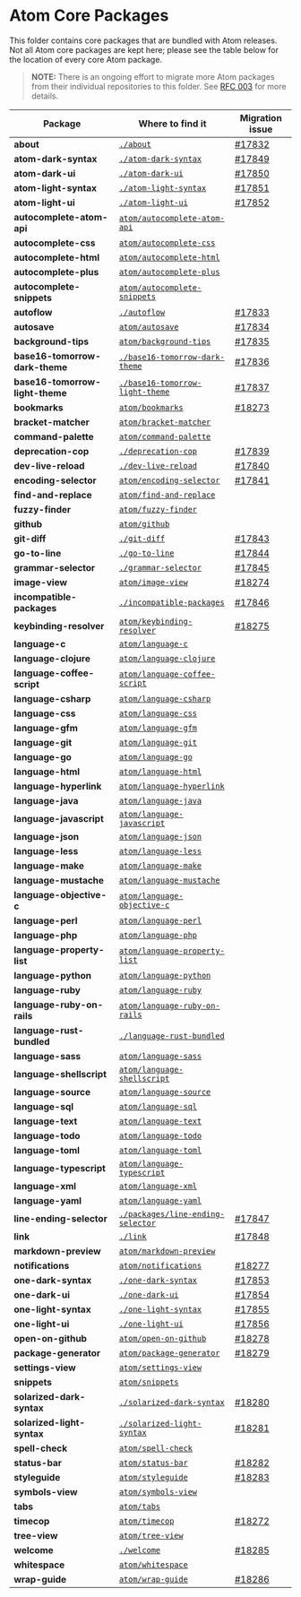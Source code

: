 # Atom Core Packages

This folder contains core packages that are bundled with Atom releases. Not all Atom core packages are kept here; please
see the table below for the location of every core Atom package.

> **NOTE:** There is an ongoing effort to migrate more Atom packages from their individual repositories to this folder.
> See [RFC 003](https://github.com/atom/atom/blob/master/docs/rfcs/003-consolidate-core-packages.md) for more details.

| Package                         | Where to find it                                                 | Migration issue                                     |
| ------------------------------- | ---------------------------------------------------------------- | --------------------------------------------------- |
| **about**                       | [`./about`](./about)                                             | [#17832](https://github.com/atom/atom/issues/17832) |
| **atom-dark-syntax**            | [`./atom-dark-syntax`](./atom-dark-syntax)                       | [#17849](https://github.com/atom/atom/issues/17849) |
| **atom-dark-ui**                | [`./atom-dark-ui`](./atom-dark-ui)                               | [#17850](https://github.com/atom/atom/issues/17850) |
| **atom-light-syntax**           | [`./atom-light-syntax`](./atom-light-syntax)                     | [#17851](https://github.com/atom/atom/issues/17851) |
| **atom-light-ui**               | [`./atom-light-ui`](./atom-light-ui)                             | [#17852](https://github.com/atom/atom/issues/17852) |
| **autocomplete-atom-api**       | [`atom/autocomplete-atom-api`][autocomplete-atom-api]            |                                                     |
| **autocomplete-css**            | [`atom/autocomplete-css`][autocomplete-css]                      |                                                     |
| **autocomplete-html**           | [`atom/autocomplete-html`][autocomplete-html]                    |                                                     |
| **autocomplete-plus**           | [`atom/autocomplete-plus`][autocomplete-plus]                    |                                                     |
| **autocomplete-snippets**       | [`atom/autocomplete-snippets`][autocomplete-snippets]            |                                                     |
| **autoflow**                    | [`./autoflow`](./autoflow)                                       | [#17833](https://github.com/atom/atom/issues/17833) |
| **autosave**                    | [`atom/autosave`][autosave]                                      | [#17834](https://github.com/atom/atom/issues/17834) |
| **background-tips**             | [`atom/background-tips`][background-tips]                        | [#17835](https://github.com/atom/atom/issues/17835) |
| **base16-tomorrow-dark-theme**  | [`./base16-tomorrow-dark-theme`](./base16-tomorrow-dark-theme)   | [#17836](https://github.com/atom/atom/issues/17836) |
| **base16-tomorrow-light-theme** | [`./base16-tomorrow-light-theme`](./base16-tomorrow-light-theme) | [#17837](https://github.com/atom/atom/issues/17837) |
| **bookmarks**                   | [`atom/bookmarks`][bookmarks]                                    | [#18273](https://github.com/atom/atom/issues/18273) |
| **bracket-matcher**             | [`atom/bracket-matcher`][bracket-matcher]                        |                                                     |
| **command-palette**             | [`atom/command-palette`][command-palette]                        |                                                     |
| **deprecation-cop**             | [`./deprecation-cop`](./deprecation-cop)                         | [#17839](https://github.com/atom/atom/issues/17839) |
| **dev-live-reload**             | [`./dev-live-reload`](dev-live-reload)                           | [#17840](https://github.com/atom/atom/issues/17840) |
| **encoding-selector**           | [`atom/encoding-selector`][encoding-selector]                    | [#17841](https://github.com/atom/atom/issues/17841) |
| **find-and-replace**            | [`atom/find-and-replace`][find-and-replace]                      |                                                     |
| **fuzzy-finder**                | [`atom/fuzzy-finder`][fuzzy-finder]                              |                                                     |
| **github**                      | [`atom/github`][github]                                          |                                                     |
| **git-diff**                    | [`./git-diff`](./git-diff)                                       | [#17843](https://github.com/atom/atom/issues/17843) |
| **go-to-line**                  | [`./go-to-line`](./go-to-line)                                   | [#17844](https://github.com/atom/atom/issues/17844) |
| **grammar-selector**            | [`./grammar-selector`](./grammar-selector)                       | [#17845](https://github.com/atom/atom/issues/17845) |
| **image-view**                  | [`atom/image-view`][image-view]                                  | [#18274](https://github.com/atom/atom/issues/18274) |
| **incompatible-packages**       | [`./incompatible-packages`](./incompatible-packages)             | [#17846](https://github.com/atom/atom/issues/17846) |
| **keybinding-resolver**         | [`atom/keybinding-resolver`][keybinding-resolver]                | [#18275](https://github.com/atom/atom/issues/18275) |
| **language-c**                  | [`atom/language-c`][language-c]                                  |                                                     |
| **language-clojure**            | [`atom/language-clojure`][language-clojure]                      |                                                     |
| **language-coffee-script**      | [`atom/language-coffee-script`][language-coffee-script]          |                                                     |
| **language-csharp**             | [`atom/language-csharp`][language-csharp]                        |                                                     |
| **language-css**                | [`atom/language-css`][language-css]                              |                                                     |
| **language-gfm**                | [`atom/language-gfm`][language-gfm]                              |                                                     |
| **language-git**                | [`atom/language-git`][language-git]                              |                                                     |
| **language-go**                 | [`atom/language-go`][language-go]                                |                                                     |
| **language-html**               | [`atom/language-html`][language-html]                            |                                                     |
| **language-hyperlink**          | [`atom/language-hyperlink`][language-hyperlink]                  |                                                     |
| **language-java**               | [`atom/language-java`][language-java]                            |                                                     |
| **language-javascript**         | [`atom/language-javascript`][language-javascript]                |                                                     |
| **language-json**               | [`atom/language-json`][language-json]                            |                                                     |
| **language-less**               | [`atom/language-less`][language-less]                            |                                                     |
| **language-make**               | [`atom/language-make`][language-make]                            |                                                     |
| **language-mustache**           | [`atom/language-mustache`][language-mustache]                    |                                                     |
| **language-objective-c**        | [`atom/language-objective-c`][language-objective-c]              |                                                     |
| **language-perl**               | [`atom/language-perl`][language-perl]                            |                                                     |
| **language-php**                | [`atom/language-php`][language-php]                              |                                                     |
| **language-property-list**      | [`atom/language-property-list`][language-property-list]          |                                                     |
| **language-python**             | [`atom/language-python`][language-python]                        |                                                     |
| **language-ruby**               | [`atom/language-ruby`][language-ruby]                            |                                                     |
| **language-ruby-on-rails**      | [`atom/language-ruby-on-rails`][language-ruby-on-rails]          |                                                     |
| **language-rust-bundled**       | [`./language-rust-bundled`](./language-rust-bundled)             |                                                     |
| **language-sass**               | [`atom/language-sass`][language-sass]                            |                                                     |
| **language-shellscript**        | [`atom/language-shellscript`][language-shellscript]              |                                                     |
| **language-source**             | [`atom/language-source`][language-source]                        |                                                     |
| **language-sql**                | [`atom/language-sql`][language-sql]                              |                                                     |
| **language-text**               | [`atom/language-text`][language-text]                            |                                                     |
| **language-todo**               | [`atom/language-todo`][language-todo]                            |                                                     |
| **language-toml**               | [`atom/language-toml`][language-toml]                            |                                                     |
| **language-typescript**         | [`atom/language-typescript`][language-typescript]                |                                                     |
| **language-xml**                | [`atom/language-xml`][language-xml]                              |                                                     |
| **language-yaml**               | [`atom/language-yaml`][language-yaml]                            |                                                     |
| **line-ending-selector**        | [`./packages/line-ending-selector`](./line-ending-selector)      | [#17847](https://github.com/atom/atom/issues/17847) |
| **link**                        | [`./link`](./link)                                               | [#17848](https://github.com/atom/atom/issues/17848) |
| **markdown-preview**            | [`atom/markdown-preview`][markdown-preview]                      |                                                     |
| **notifications**               | [`atom/notifications`][notifications]                            | [#18277](https://github.com/atom/atom/issues/18277) |
| **one-dark-syntax**             | [`./one-dark-syntax`](./one-dark-syntax)                         | [#17853](https://github.com/atom/atom/issues/17853) |
| **one-dark-ui**                 | [`./one-dark-ui`](./one-dark-ui)                                 | [#17854](https://github.com/atom/atom/issues/17854) |
| **one-light-syntax**            | [`./one-light-syntax`](./one-light-syntax)                       | [#17855](https://github.com/atom/atom/issues/17855) |
| **one-light-ui**                | [`./one-light-ui`](./one-light-ui)                               | [#17856](https://github.com/atom/atom/issues/17856) |
| **open-on-github**              | [`atom/open-on-github`][open-on-github]                          | [#18278](https://github.com/atom/atom/issues/18278) |
| **package-generator**           | [`atom/package-generator`][package-generator]                    | [#18279](https://github.com/atom/atom/issues/18279) |
| **settings-view**               | [`atom/settings-view`][settings-view]                            |                                                     |
| **snippets**                    | [`atom/snippets`][snippets]                                      |                                                     |
| **solarized-dark-syntax**       | [`./solarized-dark-syntax`](./solarized-dark-syntax)             | [#18280](https://github.com/atom/atom/issues/18280) |
| **solarized-light-syntax**      | [`./solarized-light-syntax`](./solarized-light-syntax)           | [#18281](https://github.com/atom/atom/issues/18281) |
| **spell-check**                 | [`atom/spell-check`][spell-check]                                |                                                     |
| **status-bar**                  | [`atom/status-bar`][status-bar]                                  | [#18282](https://github.com/atom/atom/issues/18282) |
| **styleguide**                  | [`atom/styleguide`][styleguide]                                  | [#18283](https://github.com/atom/atom/issues/18283) |
| **symbols-view**                | [`atom/symbols-view`][symbols-view]                              |                                                     |
| **tabs**                        | [`atom/tabs`][tabs]                                              |                                                     |
| **timecop**                     | [`atom/timecop`][timecop]                                        | [#18272](https://github.com/atom/atom/issues/18272) |
| **tree-view**                   | [`atom/tree-view`][tree-view]                                    |                                                     |
| **welcome**                     | [`./welcome`](./welcome)                                         | [#18285](https://github.com/atom/atom/issues/18285) |
| **whitespace**                  | [`atom/whitespace`][whitespace]                                  |                                                     |
| **wrap-guide**                  | [`atom/wrap-guide`][wrap-guide]                                  | [#18286](https://github.com/atom/atom/issues/18286) |

[autocomplete-atom-api]: https://github.com/atom/autocomplete-atom-api
[autocomplete-css]: https://github.com/atom/autocomplete-css
[autocomplete-html]: https://github.com/atom/autocomplete-html
[autocomplete-plus]: https://github.com/atom/autocomplete-plus
[autocomplete-snippets]: https://github.com/atom/autocomplete-snippets
[autosave]: https://github.com/atom/autosave
[background-tips]: https://github.com/atom/background-tips
[bookmarks]: https://github.com/atom/bookmarks
[bracket-matcher]: https://github.com/atom/bracket-matcher
[command-palette]: https://github.com/atom/command-palette
[encoding-selector]: https://github.com/atom/encoding-selector
[find-and-replace]: https://github.com/atom/find-and-replace
[fuzzy-finder]: https://github.com/atom/fuzzy-finder
[github]: https://github.com/atom/github
[image-view]: https://github.com/atom/image-view
[keybinding-resolver]: https://github.com/atom/keybinding-resolver
[language-c]: https://github.com/atom/language-c
[language-clojure]: https://github.com/atom/language-clojure
[language-coffee-script]: https://github.com/atom/language-coffee-script
[language-csharp]: https://github.com/atom/language-csharp
[language-css]: https://github.com/atom/language-css
[language-gfm]: https://github.com/atom/language-gfm
[language-git]: https://github.com/atom/language-git
[language-go]: https://github.com/atom/language-go
[language-html]: https://github.com/atom/language-html
[language-hyperlink]: https://github.com/atom/language-hyperlink
[language-java]: https://github.com/atom/language-java
[language-javascript]: https://github.com/atom/language-javascript
[language-json]: https://github.com/atom/language-json
[language-less]: https://github.com/atom/language-less
[language-make]: https://github.com/atom/language-make
[language-mustache]: https://github.com/atom/language-mustache
[language-objective-c]: https://github.com/atom/language-objective-c
[language-perl]: https://github.com/atom/language-perl
[language-php]: https://github.com/atom/language-php
[language-property-list]: https://github.com/atom/language-property-list
[language-python]: https://github.com/atom/language-python
[language-ruby]: https://github.com/atom/language-ruby
[language-ruby-on-rails]: https://github.com/atom/language-ruby-on-rails
[language-sass]: https://github.com/atom/language-sass
[language-shellscript]: https://github.com/atom/language-shellscript
[language-source]: https://github.com/atom/language-source
[language-sql]: https://github.com/atom/language-sql
[language-text]: https://github.com/atom/language-text
[language-todo]: https://github.com/atom/language-todo
[language-toml]: https://github.com/atom/language-toml
[language-typescript]: https://github.com/atom/language-typescript
[language-xml]: https://github.com/atom/language-xml
[language-yaml]: https://github.com/atom/language-yaml
[markdown-preview]: https://github.com/atom/markdown-preview
[notifications]: https://github.com/atom/notifications
[open-on-github]: https://github.com/atom/open-on-github
[package-generator]: https://github.com/atom/package-generator
[settings-view]: https://github.com/atom/settings-view
[snippets]: https://github.com/atom/snippets
[spell-check]: https://github.com/atom/spell-check
[status-bar]: https://github.com/atom/status-bar
[styleguide]: https://github.com/atom/styleguide
[symbols-view]: https://github.com/atom/symbols-view
[tabs]: https://github.com/atom/tabs
[timecop]: https://github.com/atom/timecop
[tree-view]: https://github.com/atom/tree-view
[whitespace]: https://github.com/atom/whitespace
[wrap-guide]: https://github.com/atom/wrap-guide
